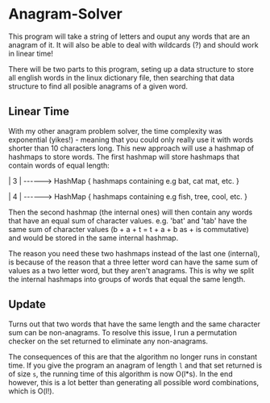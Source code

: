 # Anagram-Solver 
This program will take a string of letters and ouput any words that are an anagram of it.
It will also be able to deal with wildcards (?) and should work in linear time!

There will be two parts to this program, seting up a data structure to store all english words in
the linux dictionary file, then searching that data structure to find all posible anagrams of a
given word.

## Linear Time
With my other anagram problem solver, the time complexity was exponential (yikes!) - meaning that
you could only really use it with words shorter than 10 characters long. This new approach will
use a hashmap of hashmaps to store words. The first hashmap will store hashmaps that contain 
words of equal length:


| 3 | ------> HashMap {  hashmaps containing e.g bat, cat mat, etc. }

 

| 4 | ------> HashMap {  hashmaps containing e.g fish, tree, cool, etc. }
            
 Then the second hashmap (the internal ones) will then contain any words that have an equal sum 
 of character values. e.g. 'bat' and 'tab' have the same sum of character values 
 (b + a + t = t + a + b as + is commutative) and would be stored in the same internal hashmap.
 
 The reason you need these two hashmaps instead of the last one (internal), is because of the reason that a three letter word can have the same sum of values as a two letter word, but they aren't anagrams. This is why we split the internal hashmaps into groups of words that equal the same length.
 
## Update

Turns out that two words that have the same length and the same character sum can be non-anagrams.
To resolve this issue, I run a permutation checker on the set returned to eliminate any non-anagrams.

The consequences of this are that the algorithm no longer runs in constant time. If you give the 
program an anagram of length `l` and that set returned is of size `s`, the running time of this
algorithm is now O(l\*s). In the end however, this is a lot better than generating all possible
word combinations, which is O(l!).
 
